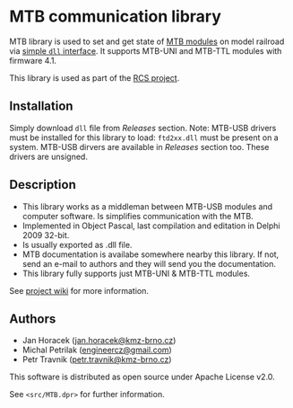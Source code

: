MTB communication library
=========================

MTB library is used to set and get state of [MTB modules](http://mtb.kmz-brno.cz)
on model railroad via
[simple `dll` interface](https://github.com/kmzbrnoI/mtb-lib/wiki/api-specs).
It supports MTB-UNI and MTB-TTL modules with firmware 4.1.

This library is used as part of the [RCS project](https://hjop.kmz-brno.cz/rcs).

## Installation

Simply download `dll` file from *Releases* section. Note: MTB-USB
drivers must be installed for this library to load: `ftd2xx.dll` must be
present on a system. MTB-USB dirvers are available in *Releases* section too.
These drivers are unsigned.

## Description

 * This library works as a middleman between MTB-USB modules and computer
   software. Is simplifies communication with the MTB.
 * Implemented in Object Pascal, last compilation and editation in Delphi 2009 32-bit.
 * Is usually exported as .dll file.
 * MTB documentation is availabe somewhere nearby this library. If not,
   send an e-mail to authors and they will send you the documentation.
 * This library fully supports just MTB-UNI & MTB-TTL modules.

See [project wiki](https://github.com/kmzbrnoI/mtb-lib/wiki) for more information.

## Authors

 * Jan Horacek (jan.horacek@kmz-brno.cz)
 * Michal Petrilak (engineercz@gmail.com)
 * Petr Travnik (petr.travnik@kmz-brno.cz)

This software is distributed as open source under Apache License v2.0.

See `<src/MTB.dpr>` for further information.
